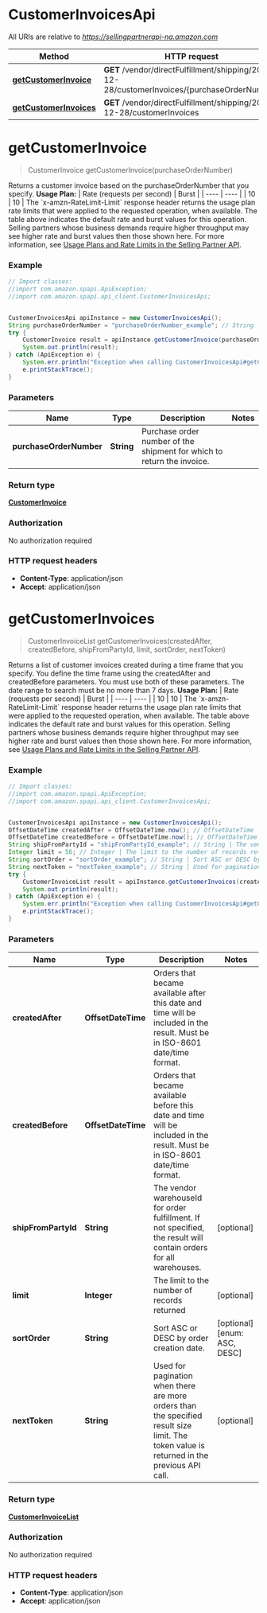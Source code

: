 # CustomerInvoicesApi

All URIs are relative to *https://sellingpartnerapi-na.amazon.com*

Method | HTTP request | Description
------------- | ------------- | -------------
[**getCustomerInvoice**](CustomerInvoicesApi.md#getCustomerInvoice) | **GET** /vendor/directFulfillment/shipping/2021-12-28/customerInvoices/{purchaseOrderNumber} | 
[**getCustomerInvoices**](CustomerInvoicesApi.md#getCustomerInvoices) | **GET** /vendor/directFulfillment/shipping/2021-12-28/customerInvoices | 


<a name="getCustomerInvoice"></a>
# **getCustomerInvoice**
> CustomerInvoice getCustomerInvoice(purchaseOrderNumber)



Returns a customer invoice based on the purchaseOrderNumber that you specify.  **Usage Plan:**  | Rate (requests per second) | Burst | | ---- | ---- | | 10 | 10 |  The &#x60;x-amzn-RateLimit-Limit&#x60; response header returns the usage plan rate limits that were applied to the requested operation, when available. The table above indicates the default rate and burst values for this operation. Selling partners whose business demands require higher throughput may see higher rate and burst values then those shown here. For more information, see [Usage Plans and Rate Limits in the Selling Partner API](doc:usage-plans-and-rate-limits-in-the-sp-api).

### Example
```java
// Import classes:
//import com.amazon.spapi.ApiException;
//import com.amazon.spapi.api_client.CustomerInvoicesApi;


CustomerInvoicesApi apiInstance = new CustomerInvoicesApi();
String purchaseOrderNumber = "purchaseOrderNumber_example"; // String | Purchase order number of the shipment for which to return the invoice.
try {
    CustomerInvoice result = apiInstance.getCustomerInvoice(purchaseOrderNumber);
    System.out.println(result);
} catch (ApiException e) {
    System.err.println("Exception when calling CustomerInvoicesApi#getCustomerInvoice");
    e.printStackTrace();
}
```

### Parameters

Name | Type | Description  | Notes
------------- | ------------- | ------------- | -------------
 **purchaseOrderNumber** | **String**| Purchase order number of the shipment for which to return the invoice. |

### Return type

[**CustomerInvoice**](CustomerInvoice.md)

### Authorization

No authorization required

### HTTP request headers

 - **Content-Type**: application/json
 - **Accept**: application/json

<a name="getCustomerInvoices"></a>
# **getCustomerInvoices**
> CustomerInvoiceList getCustomerInvoices(createdAfter, createdBefore, shipFromPartyId, limit, sortOrder, nextToken)



Returns a list of customer invoices created during a time frame that you specify. You define the time frame using the createdAfter and createdBefore parameters. You must use both of these parameters. The date range to search must be no more than 7 days.  **Usage Plan:**  | Rate (requests per second) | Burst | | ---- | ---- | | 10 | 10 |  The &#x60;x-amzn-RateLimit-Limit&#x60; response header returns the usage plan rate limits that were applied to the requested operation, when available. The table above indicates the default rate and burst values for this operation. Selling partners whose business demands require higher throughput may see higher rate and burst values then those shown here. For more information, see [Usage Plans and Rate Limits in the Selling Partner API](doc:usage-plans-and-rate-limits-in-the-sp-api).

### Example
```java
// Import classes:
//import com.amazon.spapi.ApiException;
//import com.amazon.spapi.api_client.CustomerInvoicesApi;


CustomerInvoicesApi apiInstance = new CustomerInvoicesApi();
OffsetDateTime createdAfter = OffsetDateTime.now(); // OffsetDateTime | Orders that became available after this date and time will be included in the result. Must be in ISO-8601 date/time format.
OffsetDateTime createdBefore = OffsetDateTime.now(); // OffsetDateTime | Orders that became available before this date and time will be included in the result. Must be in ISO-8601 date/time format.
String shipFromPartyId = "shipFromPartyId_example"; // String | The vendor warehouseId for order fulfillment. If not specified, the result will contain orders for all warehouses.
Integer limit = 56; // Integer | The limit to the number of records returned
String sortOrder = "sortOrder_example"; // String | Sort ASC or DESC by order creation date.
String nextToken = "nextToken_example"; // String | Used for pagination when there are more orders than the specified result size limit. The token value is returned in the previous API call.
try {
    CustomerInvoiceList result = apiInstance.getCustomerInvoices(createdAfter, createdBefore, shipFromPartyId, limit, sortOrder, nextToken);
    System.out.println(result);
} catch (ApiException e) {
    System.err.println("Exception when calling CustomerInvoicesApi#getCustomerInvoices");
    e.printStackTrace();
}
```

### Parameters

Name | Type | Description  | Notes
------------- | ------------- | ------------- | -------------
 **createdAfter** | **OffsetDateTime**| Orders that became available after this date and time will be included in the result. Must be in ISO-8601 date/time format. |
 **createdBefore** | **OffsetDateTime**| Orders that became available before this date and time will be included in the result. Must be in ISO-8601 date/time format. |
 **shipFromPartyId** | **String**| The vendor warehouseId for order fulfillment. If not specified, the result will contain orders for all warehouses. | [optional]
 **limit** | **Integer**| The limit to the number of records returned | [optional]
 **sortOrder** | **String**| Sort ASC or DESC by order creation date. | [optional] [enum: ASC, DESC]
 **nextToken** | **String**| Used for pagination when there are more orders than the specified result size limit. The token value is returned in the previous API call. | [optional]

### Return type

[**CustomerInvoiceList**](CustomerInvoiceList.md)

### Authorization

No authorization required

### HTTP request headers

 - **Content-Type**: application/json
 - **Accept**: application/json


